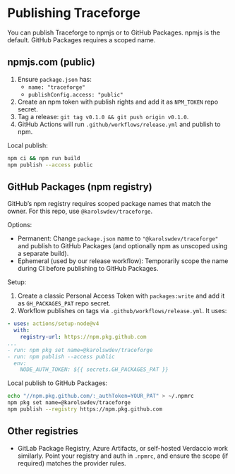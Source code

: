 # Publishing Traceforge

You can publish Traceforge to npmjs or to GitHub Packages. npmjs is the default. GitHub Packages requires a scoped name.

## npmjs.com (public)

1. Ensure `package.json` has:
   - `name: "traceforge"`
   - `publishConfig.access: "public"`
2. Create an npm token with publish rights and add it as `NPM_TOKEN` repo secret.
3. Tag a release: `git tag v0.1.0 && git push origin v0.1.0`.
4. GitHub Actions will run `.github/workflows/release.yml` and publish to npm.

Local publish:

```bash
npm ci && npm run build
npm publish --access public
```

## GitHub Packages (npm registry)

GitHub’s npm registry requires scoped package names that match the owner. For this repo, use `@karolswdev/traceforge`.

Options:

- Permanent: Change `package.json` name to `"@karolswdev/traceforge"` and publish to GitHub Packages (and optionally npm as unscoped using a separate build).
- Ephemeral (used by our release workflow): Temporarily scope the name during CI before publishing to GitHub Packages.

Setup:

1. Create a classic Personal Access Token with `packages:write` and add it as `GH_PACKAGES_PAT` repo secret.
2. Workflow publishes on tags via `.github/workflows/release.yml`. It uses:

```yaml
- uses: actions/setup-node@v4
  with:
    registry-url: https://npm.pkg.github.com
...
- run: npm pkg set name=@karolswdev/traceforge
- run: npm publish --access public
  env:
    NODE_AUTH_TOKEN: ${{ secrets.GH_PACKAGES_PAT }}
```

Local publish to GitHub Packages:

```bash
echo "//npm.pkg.github.com/:_authToken=YOUR_PAT" > ~/.npmrc
npm pkg set name=@karolswdev/traceforge
npm publish --registry https://npm.pkg.github.com
```

## Other registries

- GitLab Package Registry, Azure Artifacts, or self-hosted Verdaccio work similarly. Point your registry and auth in `.npmrc`, and ensure the scope (if required) matches the provider rules.


